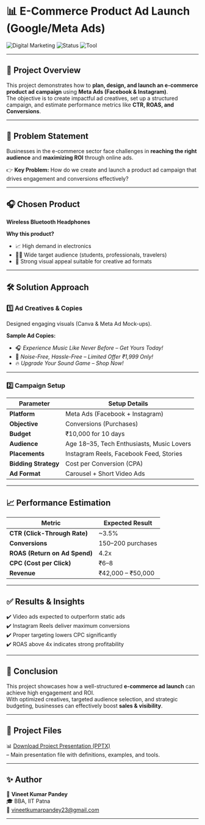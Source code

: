 # 📊 E-Commerce Product Ad Launch (Google/Meta Ads)

![Digital Marketing](https://img.shields.io/badge/Digital%20Marketing-E--Commerce-blue)
![Status](https://img.shields.io/badge/Project-Completed-brightgreen)
![Tool](https://img.shields.io/badge/Tool-Meta%20Ads%20%7C%20Google%20Ads-orange)

---

## 📌 Project Overview  
This project demonstrates how to **plan, design, and launch an e-commerce product ad campaign** using **Meta Ads (Facebook & Instagram)**.  
The objective is to create impactful ad creatives, set up a structured campaign, and estimate performance metrics like **CTR, ROAS, and Conversions**.  

---

## 🚀 Problem Statement  
Businesses in the e-commerce sector face challenges in **reaching the right audience** and **maximizing ROI** through online ads.  

👉 **Key Problem:** How do we create and launch a product ad campaign that drives engagement and conversions effectively?  

---

## 🎧 Chosen Product  
**Wireless Bluetooth Headphones**  

**Why this product?**  
- 📈 High demand in electronics  
- 👨‍🎓 Wide target audience (students, professionals, travelers)  
- 🎨 Strong visual appeal suitable for creative ad formats  

---

## 🛠️ Solution Approach  

### 1️⃣ Ad Creatives & Copies  
Designed engaging visuals (Canva & Meta Ad Mock-ups).  

**Sample Ad Copies:**  
- 🎧 *Experience Music Like Never Before – Get Yours Today!*  
- 🚀 *Noise-Free, Hassle-Free – Limited Offer ₹1,999 Only!*  
- 🔥 *Upgrade Your Sound Game – Shop Now!*  

---

### 2️⃣ Campaign Setup  

| Parameter | Setup Details |
|-----------|---------------|
| **Platform** | Meta Ads (Facebook + Instagram) |
| **Objective** | Conversions (Purchases) |
| **Budget** | ₹10,000 for 10 days |
| **Audience** | Age 18–35, Tech Enthusiasts, Music Lovers |
| **Placements** | Instagram Reels, Facebook Feed, Stories |
| **Bidding Strategy** | Cost per Conversion (CPA) |
| **Ad Format** | Carousel + Short Video Ads |

---

## 📈 Performance Estimation  

| Metric | Expected Result |
|--------|----------------|
| **CTR (Click-Through Rate)** | ~3.5% |
| **Conversions** | 150–200 purchases |
| **ROAS (Return on Ad Spend)** | 4.2x |
| **CPC (Cost per Click)** | ₹6–8 |
| **Revenue** | ₹42,000 – ₹50,000 |


---

## ✅ Results & Insights  
✔️ Video ads expected to outperform static ads  
✔️ Instagram Reels deliver maximum conversions  
✔️ Proper targeting lowers CPC significantly  
✔️ ROAS above 4x indicates strong profitability  

---

## 🏁 Conclusion  
This project showcases how a well-structured **e-commerce ad launch** can achieve high engagement and ROI.  
With optimized creatives, targeted audience selection, and strategic budgeting, businesses can effectively boost **sales & visibility**.  

---

## 📂 Project Files  
📊 [Download Project Presentation (PPTX)](https://drive.google.com/drive/folders/1XjtxrgGyoRnb2nX9YpRXDHrZtxI49kOX?usp=sharing)  
 – Main presentation file with definitions, examples, and tools.
 


---

## ✨ Author  
👤 **Vineet Kumar Pandey**  
🎓 BBA, IIT Patna  
📧 vineetkumarpandey23@gmail.com

---
